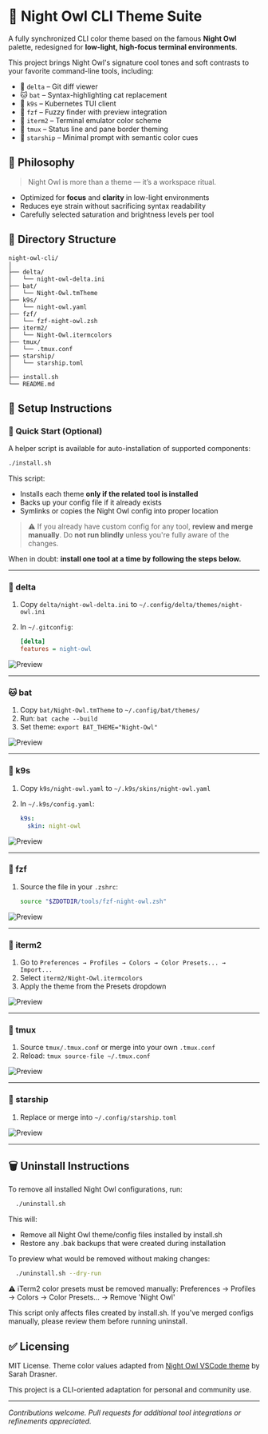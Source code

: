 # 🌙 Night Owl CLI Theme Suite

A fully synchronized CLI color theme based on the famous **Night Owl** palette, redesigned for **low-light, high-focus terminal environments**.

This project brings Night Owl's signature cool tones and soft contrasts to your favorite command-line tools, including:

- 🐙 `delta` – Git diff viewer
- 🐱 `bat` – Syntax-highlighting cat replacement
- 🛁 `k9s` – Kubernetes TUI client
- 🧬 `fzf` – Fuzzy finder with preview integration
- 🔮 `iterm2` – Terminal emulator color scheme
- 🧪 `tmux` – Status line and pane border theming
- 🚀 `starship` – Minimal prompt with semantic color cues

## 🎯 Philosophy

> Night Owl is more than a theme — it’s a workspace ritual.

- Optimized for **focus** and **clarity** in low-light environments
- Reduces eye strain without sacrificing syntax readability
- Carefully selected saturation and brightness levels per tool

## 📁 Directory Structure

```text
night-owl-cli/
│
├── delta/
│   └── night-owl-delta.ini
├── bat/
│   └── Night-Owl.tmTheme
├── k9s/
│   └── night-owl.yaml
├── fzf/
│   └── fzf-night-owl.zsh
├── iterm2/
│   └── Night-Owl.itermcolors
├── tmux/
│   └── .tmux.conf
├── starship/
│   └── starship.toml
│
├── install.sh
└── README.md
```

## 🔧 Setup Instructions

### 🔹 Quick Start (Optional)

A helper script is available for auto-installation of supported components:

```bash
./install.sh
```

This script:

- Installs each theme **only if the related tool is installed**
- Backs up your config file if it already exists
- Symlinks or copies the Night Owl config into proper location

> ⚠️ If you already have custom config for any tool, **review and merge manually**.
> Do **not run blindly** unless you're fully aware of the changes.

When in doubt: **install one tool at a time by following the steps below.**

---

### 🐙 delta

1. Copy `delta/night-owl-delta.ini` to `~/.config/delta/themes/night-owl.ini`
2. In `~/.gitconfig`:

   ```ini
   [delta]
   features = night-owl
   ```

![Preview](./screenshots/delta-preview.png)

---

### 🐱 bat

1. Copy `bat/Night-Owl.tmTheme` to `~/.config/bat/themes/`
2. Run: `bat cache --build`
3. Set theme: `export BAT_THEME="Night-Owl"`

![Preview](./screenshots/bat-preview.png)

---

### 🛁 k9s

1. Copy `k9s/night-owl.yaml` to `~/.k9s/skins/night-owl.yaml`
2. In `~/.k9s/config.yaml`:

   ```yaml
   k9s:
     skin: night-owl
   ```

![Preview](./screenshots/k9s-preview.png)

---

### 🧬 fzf

1. Source the file in your `.zshrc`:

   ```sh
   source "$ZDOTDIR/tools/fzf-night-owl.zsh"
   ```

![Preview](./screenshots/fzf-preview.png)

---

### 🔮 iterm2

1. Go to `Preferences → Profiles → Colors → Color Presets... → Import...`
2. Select `iterm2/Night-Owl.itermcolors`
3. Apply the theme from the Presets dropdown

![Preview](./screenshots/iterm2-preview.png)

---

### 🧪 tmux

1. Source `tmux/.tmux.conf` or merge into your own `.tmux.conf`
2. Reload: `tmux source-file ~/.tmux.conf`

![Preview](./screenshots/tmux-preview.png)

---

### 🚀 starship

1. Replace or merge into `~/.config/starship.toml`

![Preview](./screenshots/starship-preview.png)

---

## 🗑️ Uninstall Instructions

To remove all installed Night Owl configurations, run:

```bash
  ./uninstall.sh
```

This will:
- Remove all Night Owl theme/config files installed by install.sh
- Restore any .bak backups that were created during installation

To preview what would be removed without making changes:

```bash
  ./uninstall.sh --dry-run
```

⚠️ iTerm2 color presets must be removed manually:
  Preferences → Profiles → Colors → Color Presets... → Remove 'Night Owl'

This script only affects files created by install.sh. If you've merged configs manually,
please review them before running uninstall.

## ✅ Licensing

MIT License. Theme color values adapted from [Night Owl VSCode theme](https://github.com/sdras/night-owl-vscode-theme) by Sarah Drasner.

This project is a CLI-oriented adaptation for personal and community use.

---

*Contributions welcome. Pull requests for additional tool integrations or refinements appreciated.*

